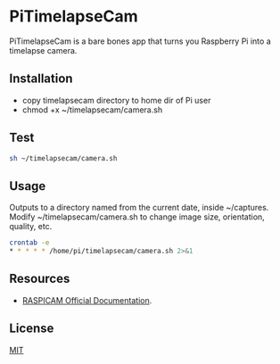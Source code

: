 # PiTimelapseCam

PiTimelapseCam is a bare bones app that turns you Raspberry Pi into a timelapse camera.

## Installation

* copy timelapsecam directory to home dir of Pi user
* chmod +x ~/timelapsecam/camera.sh

## Test

```bash
sh ~/timelapsecam/camera.sh
```

## Usage

Outputs to a directory named from the current date, inside ~/captures.
Modify ~/timelapsecam/camera.sh to change image size, orientation, quality, etc.

```bash
crontab -e
* * * * * /home/pi/timelapsecam/camera.sh 2>&1
```

## Resources
* [RASPICAM Official Documentation](https://www.raspberrypi.org/documentation/usage/camera/raspicam/).

## License
[MIT](https://choosealicense.com/licenses/mit/)
